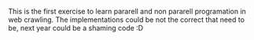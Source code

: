 This is the first exercise to learn pararell and non pararell programation in
web crawling. The implementations could be not the correct that need to be, next
year could be a shaming code :D
